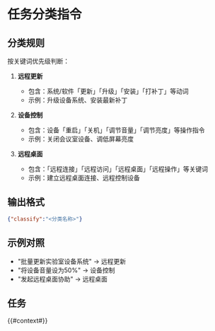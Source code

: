# 任务分类指令

## 分类规则
按关键词优先级判断：

1. **远程更新**
    - 包含：系统/软件「更新」「升级」「安装」「打补丁」等动词
    - 示例：升级设备系统、安装最新补丁

2. **设备控制**
    - 包含：设备「重启」「关机」「调节音量」「调节亮度」等操作指令
    - 示例：关闭会议室设备、调低屏幕亮度

3. **远程桌面**
    - 包含：「远程连接」「远程访问」「远程桌面」「远程操作」等关键词
    - 示例：建立远程桌面连接、远程控制设备

## 输出格式
```json
{"classify":"<分类名称>"}
```

## 示例对照
- "批量更新实验室设备系统" → 远程更新
- "将设备音量设为50%" → 设备控制
- "发起远程桌面协助" → 远程桌面


## 任务
{{#context#}}
